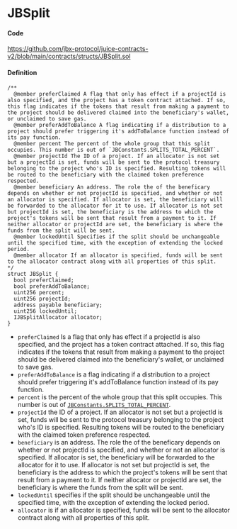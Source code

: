 # JBSplit

#### Code

https://github.com/jbx-protocol/juice-contracts-v2/blob/main/contracts/structs/JBSplit.sol

#### Definition


```
/** 
  @member preferClaimed A flag that only has effect if a projectId is also specified, and the project has a token contract attached. If so, this flag indicates if the tokens that result from making a payment to the project should be delivered claimed into the beneficiary's wallet, or unclaimed to save gas.
  @member preferAddToBalance A flag indicating if a distribution to a project should prefer triggering it's addToBalance function instead of its pay function.
  @member percent The percent of the whole group that this split occupies. This number is out of `JBConstants.SPLITS_TOTAL_PERCENT`.
  @member projectId The ID of a project. If an allocator is not set but a projectId is set, funds will be sent to the protocol treasury belonging to the project who's ID is specified. Resulting tokens will be routed to the beneficiary with the claimed token preference respected.
  @member beneficiary An address. The role the of the beneficary depends on whether or not projectId is specified, and whether or not an allocator is specified. If allocator is set, the beneficiary will be forwarded to the allocator for it to use. If allocator is not set but projectId is set, the beneficiary is the address to which the project's tokens will be sent that result from a payment to it. If neither allocator or projectId are set, the beneficiary is where the funds from the split will be sent.
  @member lockedUntil Specifies if the split should be unchangeable until the specified time, with the exception of extending the locked period.
  @member allocator If an allocator is specified, funds will be sent to the allocator contract along with all properties of this split.
*/
struct JBSplit {
  bool preferClaimed;
  bool preferAddToBalance;
  uint256 percent;
  uint256 projectId;
  address payable beneficiary;
  uint256 lockedUntil;
  IJBSplitAllocator allocator;
}
```

* `preferClaimed` Is a flag that only has effect if a projectId is also specified, and the project has a token contract attached. If so, this flag indicates if the tokens that result from making a payment to the project should be delivered claimed into the beneficiary's wallet, or unclaimed to save gas.
* `preferAddToBalance` is a flag indicating if a distribution to a project should prefer triggering it's addToBalance function instead of its pay function.
* `percent` is the percent of the whole group that this split occupies. This number is out of [`JBConstants.SPLITS_TOTAL_PERCENT`](/dev/deprecated/v2/libraries/jbconstants.md).
* `projectId` the ID of a project. If an allocator is not set but a projectId is set, funds will be sent to the protocol treasury belonging to the project who's ID is specified. Resulting tokens will be routed to the beneficiary with the claimed token preference respected.
* `beneficiary` is an address. The role the of the beneficary depends on whether or not projectId is specified, and whether or not an allocator is specified. If allocator is set, the beneficiary will be forwarded to the allocator for it to use. If allocator is not set but projectId is set, the beneficiary is the address to which the project's tokens will be sent that result from a payment to it. If neither allocator or projectId are set, the beneficiary is where the funds from the split will be sent.
* `lockedUntil` specifies if the split should be unchangeable until the specified time, with the exception of extending the locked period.
* `allocator` is if an allocator is specified, funds will be sent to the allocator contract along with all properties of this split.